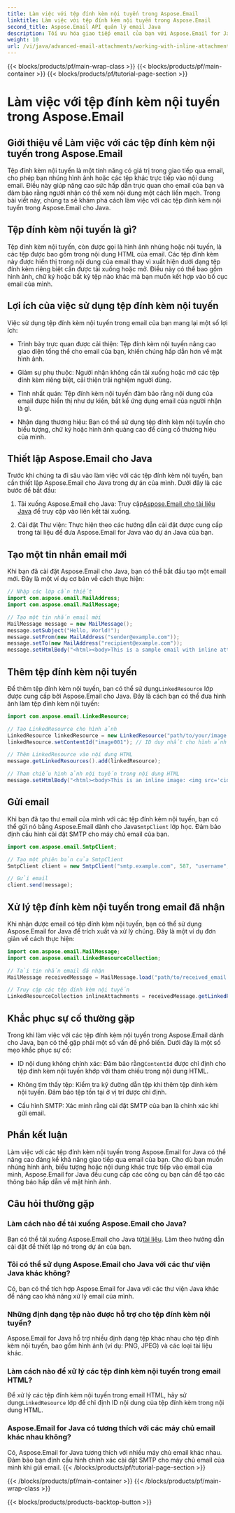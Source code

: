 ```yaml
---
title: Làm việc với tệp đính kèm nội tuyến trong Aspose.Email
linktitle: Làm việc với tệp đính kèm nội tuyến trong Aspose.Email
second_title: Aspose.Email API quản lý email Java
description: Tối ưu hóa giao tiếp email của bạn với Aspose.Email for Java. Tìm hiểu cách làm việc với các tệp đính kèm nội tuyến trong hướng dẫn toàn diện này.
weight: 10
url: /vi/java/advanced-email-attachments/working-with-inline-attachments/
---
```


{{< blocks/products/pf/main-wrap-class >}}
{{< blocks/products/pf/main-container >}}
{{< blocks/products/pf/tutorial-page-section >}}

# Làm việc với tệp đính kèm nội tuyến trong Aspose.Email


## Giới thiệu về Làm việc với các tệp đính kèm nội tuyến trong Aspose.Email

Tệp đính kèm nội tuyến là một tính năng có giá trị trong giao tiếp qua email, cho phép bạn nhúng hình ảnh hoặc các tệp khác trực tiếp vào nội dung email. Điều này giúp nâng cao sức hấp dẫn trực quan cho email của bạn và đảm bảo rằng người nhận có thể xem nội dung một cách liền mạch. Trong bài viết này, chúng ta sẽ khám phá cách làm việc với các tệp đính kèm nội tuyến trong Aspose.Email cho Java.

## Tệp đính kèm nội tuyến là gì?

Tệp đính kèm nội tuyến, còn được gọi là hình ảnh nhúng hoặc nội tuyến, là các tệp được bao gồm trong nội dung HTML của email. Các tệp đính kèm này được hiển thị trong nội dung của email thay vì xuất hiện dưới dạng tệp đính kèm riêng biệt cần được tải xuống hoặc mở. Điều này có thể bao gồm hình ảnh, chữ ký hoặc bất kỳ tệp nào khác mà bạn muốn kết hợp vào bố cục email của mình.

## Lợi ích của việc sử dụng tệp đính kèm nội tuyến

Việc sử dụng tệp đính kèm nội tuyến trong email của bạn mang lại một số lợi ích:

- Trình bày trực quan được cải thiện: Tệp đính kèm nội tuyến nâng cao giao diện tổng thể cho email của bạn, khiến chúng hấp dẫn hơn về mặt hình ảnh.

- Giảm sự phụ thuộc: Người nhận không cần tải xuống hoặc mở các tệp đính kèm riêng biệt, cải thiện trải nghiệm người dùng.

- Tính nhất quán: Tệp đính kèm nội tuyến đảm bảo rằng nội dung của email được hiển thị như dự kiến, bất kể ứng dụng email của người nhận là gì.

- Nhận dạng thương hiệu: Bạn có thể sử dụng tệp đính kèm nội tuyến cho biểu tượng, chữ ký hoặc hình ảnh quảng cáo để củng cố thương hiệu của mình.

## Thiết lập Aspose.Email cho Java

Trước khi chúng ta đi sâu vào làm việc với các tệp đính kèm nội tuyến, bạn cần thiết lập Aspose.Email cho Java trong dự án của mình. Dưới đây là các bước để bắt đầu:

1.  Tải xuống Aspose.Email cho Java: Truy cập[Aspose.Email cho tài liệu Java](https://reference.aspose.com/email/java/) để truy cập vào liên kết tải xuống.

2. Cài đặt Thư viện: Thực hiện theo các hướng dẫn cài đặt được cung cấp trong tài liệu để đưa Aspose.Email for Java vào dự án Java của bạn.

## Tạo một tin nhắn email mới

Khi bạn đã cài đặt Aspose.Email cho Java, bạn có thể bắt đầu tạo một email mới. Đây là một ví dụ cơ bản về cách thực hiện:

```java
// Nhập các lớp cần thiết
import com.aspose.email.MailAddress;
import com.aspose.email.MailMessage;

// Tạo một tin nhắn email mới
MailMessage message = new MailMessage();
message.setSubject("Hello, World!");
message.setFrom(new MailAddress("sender@example.com"));
message.setTo(new MailAddress("recipient@example.com"));
message.setHtmlBody("<html><body>This is a sample email with inline attachments.</body></html>");
```

## Thêm tệp đính kèm nội tuyến

 Để thêm tệp đính kèm nội tuyến, bạn có thể sử dụng`LinkedResource` lớp được cung cấp bởi Aspose.Email cho Java. Đây là cách bạn có thể đưa hình ảnh làm tệp đính kèm nội tuyến:

```java
import com.aspose.email.LinkedResource;

// Tạo LinkedResource cho hình ảnh
LinkedResource linkedResource = new LinkedResource("path/to/your/image.png");
linkedResource.setContentId("image001"); // ID duy nhất cho hình ảnh nội tuyến

// Thêm LinkedResource vào nội dung HTML
message.getLinkedResources().add(linkedResource);

// Tham chiếu hình ảnh nội tuyến trong nội dung HTML
message.setHtmlBody("<html><body>This is an inline image: <img src='cid:image001'></body></html>");
```

## Gửi email

Khi bạn đã tạo thư email của mình với các tệp đính kèm nội tuyến, bạn có thể gửi nó bằng Aspose.Email dành cho Java`SmtpClient` lớp học. Đảm bảo định cấu hình cài đặt SMTP cho máy chủ email của bạn.

```java
import com.aspose.email.SmtpClient;

// Tạo một phiên bản của SmtpClient
SmtpClient client = new SmtpClient("smtp.example.com", 587, "username", "password");

// Gửi email
client.send(message);
```

## Xử lý tệp đính kèm nội tuyến trong email đã nhận

Khi nhận được email có tệp đính kèm nội tuyến, bạn có thể sử dụng Aspose.Email for Java để trích xuất và xử lý chúng. Đây là một ví dụ đơn giản về cách thực hiện:

```java
import com.aspose.email.MailMessage;
import com.aspose.email.LinkedResourceCollection;

// Tải tin nhắn email đã nhận
MailMessage receivedMessage = MailMessage.load("path/to/received_email.eml");

// Truy cập các tệp đính kèm nội tuyến
LinkedResourceCollection inlineAttachments = receivedMessage.getLinkedResources();
```

## Khắc phục sự cố thường gặp

Trong khi làm việc với các tệp đính kèm nội tuyến trong Aspose.Email dành cho Java, bạn có thể gặp phải một số vấn đề phổ biến. Dưới đây là một số mẹo khắc phục sự cố:

-  ID nội dung không chính xác: Đảm bảo rằng`ContentId` được chỉ định cho tệp đính kèm nội tuyến khớp với tham chiếu trong nội dung HTML.

- Không tìm thấy tệp: Kiểm tra kỹ đường dẫn tệp khi thêm tệp đính kèm nội tuyến. Đảm bảo tệp tồn tại ở vị trí được chỉ định.

- Cấu hình SMTP: Xác minh rằng cài đặt SMTP của bạn là chính xác khi gửi email.

## Phần kết luận

Làm việc với các tệp đính kèm nội tuyến trong Aspose.Email for Java có thể nâng cao đáng kể khả năng giao tiếp qua email của bạn. Cho dù bạn muốn nhúng hình ảnh, biểu tượng hoặc nội dung khác trực tiếp vào email của mình, Aspose.Email for Java đều cung cấp các công cụ bạn cần để tạo các thông báo hấp dẫn về mặt hình ảnh.

## Câu hỏi thường gặp

### Làm cách nào để tải xuống Aspose.Email cho Java?

 Bạn có thể tải xuống Aspose.Email cho Java từ[tài liệu](https://reference.aspose.com/email/java/). Làm theo hướng dẫn cài đặt để thiết lập nó trong dự án của bạn.

### Tôi có thể sử dụng Aspose.Email cho Java với các thư viện Java khác không?

Có, bạn có thể tích hợp Aspose.Email for Java với các thư viện Java khác để nâng cao khả năng xử lý email của mình.

### Những định dạng tệp nào được hỗ trợ cho tệp đính kèm nội tuyến?

Aspose.Email for Java hỗ trợ nhiều định dạng tệp khác nhau cho tệp đính kèm nội tuyến, bao gồm hình ảnh (ví dụ: PNG, JPEG) và các loại tài liệu khác.

### Làm cách nào để xử lý các tệp đính kèm nội tuyến trong email HTML?

Để xử lý các tệp đính kèm nội tuyến trong email HTML, hãy sử dụng`LinkedResource` lớp để chỉ định ID nội dung của tệp đính kèm trong nội dung HTML.

### Aspose.Email for Java có tương thích với các máy chủ email khác nhau không?

Có, Aspose.Email for Java tương thích với nhiều máy chủ email khác nhau. Đảm bảo bạn định cấu hình chính xác cài đặt SMTP cho máy chủ email của mình khi gửi email.
{{< /blocks/products/pf/tutorial-page-section >}}

{{< /blocks/products/pf/main-container >}}
{{< /blocks/products/pf/main-wrap-class >}}

{{< blocks/products/products-backtop-button >}}
